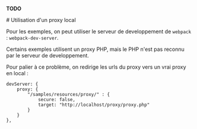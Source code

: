 **TODO**

# Utilisation d'un proxy local

Pour les exemples, on peut utiliser le serveur de developpement de `webpack` :
`webpack-dev-server`.

Certains exemples utilisent un proxy PHP, mais le PHP n'est pas reconnu par le
serveur de developpement.

Pour palier à ce problème, on redirige les urls du proxy vers un vrai proxy en
local :

```
devServer: {
    proxy: {
        "/samples/resources/proxy/" : {
            secure: false,
            target: "http://localhost/proxy/proxy.php"
        }
    }
},
```
